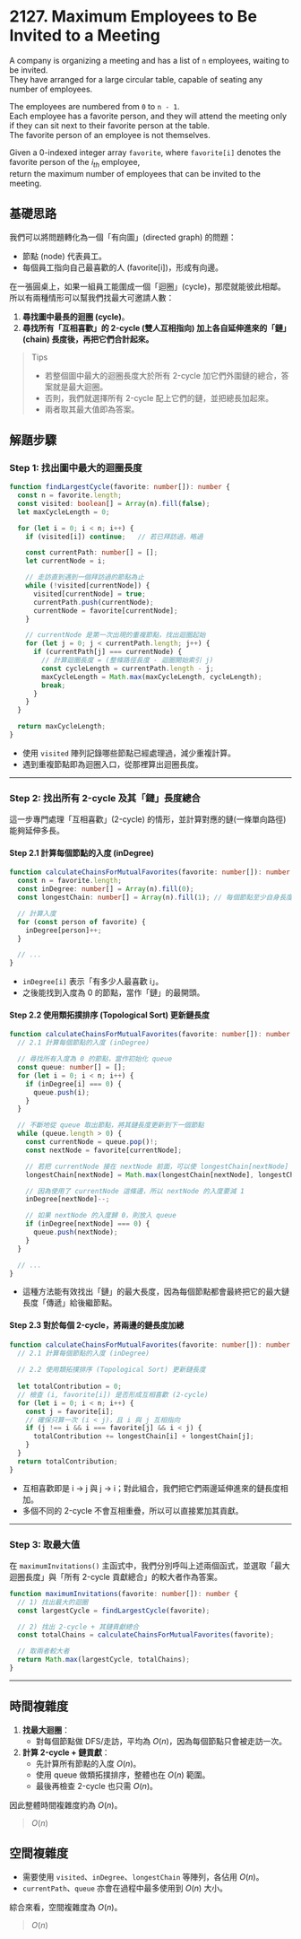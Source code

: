 # 2127. Maximum Employees to Be Invited to a Meeting

A company is organizing a meeting and has a list of `n` employees, waiting to be invited.  
They have arranged for a large circular table, capable of seating any number of employees.

The employees are numbered from `0` to `n - 1`.  
Each employee has a favorite person, and they will attend the meeting only if they can sit next to their favorite person at the table.  
The favorite person of an employee is not themselves.

Given a 0-indexed integer array `favorite`, where `favorite[i]` denotes the favorite person of the $i_{th}$ employee,  
return the maximum number of employees that can be invited to the meeting.

## 基礎思路
我們可以將問題轉化為一個「有向圖」(directed graph) 的問題：
- 節點 (node) 代表員工。
- 每個員工指向自己最喜歡的人 (favorite[i])，形成有向邊。

在一張圓桌上，如果一組員工能圍成一個「迴圈」(cycle)，那麼就能彼此相鄰。  
所以有兩種情形可以幫我們找最大可邀請人數：
1. **尋找圖中最長的迴圈 (cycle)**。
2. **尋找所有「互相喜歡」的 2-cycle (雙人互相指向) 加上各自延伸進來的「鏈」(chain) 長度後，再把它們合計起來。**

> Tips
> - 若整個圖中最大的迴圈長度大於所有 2-cycle 加它們外圍鏈的總合，答案就是最大迴圈。
> - 否則，我們就選擇所有 2-cycle 配上它們的鏈，並把總長加起來。
> - 兩者取其最大值即為答案。

## 解題步驟

### Step 1: 找出圖中最大的迴圈長度

```typescript
function findLargestCycle(favorite: number[]): number {
  const n = favorite.length;
  const visited: boolean[] = Array(n).fill(false);
  let maxCycleLength = 0;

  for (let i = 0; i < n; i++) {
    if (visited[i]) continue;   // 若已拜訪過，略過

    const currentPath: number[] = [];
    let currentNode = i;

    // 走訪直到遇到一個拜訪過的節點為止
    while (!visited[currentNode]) {
      visited[currentNode] = true;
      currentPath.push(currentNode);
      currentNode = favorite[currentNode];
    }

    // currentNode 是第一次出現的重複節點，找出迴圈起始
    for (let j = 0; j < currentPath.length; j++) {
      if (currentPath[j] === currentNode) {
        // 計算迴圈長度 = (整條路徑長度 - 迴圈開始索引 j)
        const cycleLength = currentPath.length - j;
        maxCycleLength = Math.max(maxCycleLength, cycleLength);
        break;
      }
    }
  }

  return maxCycleLength;
}
```
- 使用 `visited` 陣列記錄哪些節點已經處理過，減少重複計算。
- 遇到重複節點即為迴圈入口，從那裡算出迴圈長度。

---

### Step 2: 找出所有 2-cycle 及其「鏈」長度總合

這一步專門處理「互相喜歡」(2-cycle) 的情形，並計算對應的鏈(一條單向路徑) 能夠延伸多長。

#### Step 2.1 計算每個節點的入度 (inDegree)
```typescript
function calculateChainsForMutualFavorites(favorite: number[]): number {
  const n = favorite.length;
  const inDegree: number[] = Array(n).fill(0);
  const longestChain: number[] = Array(n).fill(1); // 每個節點至少自身長度 1

  // 計算入度
  for (const person of favorite) {
    inDegree[person]++;
  }

  // ...
}
```
- `inDegree[i]` 表示「有多少人最喜歡 i」。
- 之後能找到入度為 0 的節點，當作「鏈」的最開頭。

#### Step 2.2 使用類拓撲排序 (Topological Sort) 更新鏈長度
```typescript
function calculateChainsForMutualFavorites(favorite: number[]): number {
  // 2.1 計算每個節點的入度 (inDegree)

  // 尋找所有入度為 0 的節點，當作初始化 queue
  const queue: number[] = [];
  for (let i = 0; i < n; i++) {
    if (inDegree[i] === 0) {
      queue.push(i);
    }
  }

  // 不斷地從 queue 取出節點，將其鏈長度更新到下一個節點
  while (queue.length > 0) {
    const currentNode = queue.pop()!;
    const nextNode = favorite[currentNode];

    // 若把 currentNode 接在 nextNode 前面，可以使 longestChain[nextNode] 更長
    longestChain[nextNode] = Math.max(longestChain[nextNode], longestChain[currentNode] + 1);

    // 因為使用了 currentNode 這條邊，所以 nextNode 的入度要減 1
    inDegree[nextNode]--;

    // 如果 nextNode 的入度歸 0，則放入 queue
    if (inDegree[nextNode] === 0) {
      queue.push(nextNode);
    }
  }

  // ...
}
```
- 這種方法能有效找出「鏈」的最大長度，因為每個節點都會最終把它的最大鏈長度「傳遞」給後繼節點。

#### Step 2.3 對於每個 2-cycle，將兩邊的鏈長度加總
```typescript
function calculateChainsForMutualFavorites(favorite: number[]): number {
  // 2.1 計算每個節點的入度 (inDegree)
  
  // 2.2 使用類拓撲排序 (Topological Sort) 更新鏈長度
  
  let totalContribution = 0;
  // 檢查 (i, favorite[i]) 是否形成互相喜歡 (2-cycle)
  for (let i = 0; i < n; i++) {
    const j = favorite[i];
    // 確保只算一次 (i < j)，且 i 與 j 互相指向
    if (j !== i && i === favorite[j] && i < j) {
      totalContribution += longestChain[i] + longestChain[j];
    }
  }
  return totalContribution;
}
```
- 互相喜歡即是 i -> j 與 j -> i；對此組合，我們把它們兩邊延伸進來的鏈長度相加。
- 多個不同的 2-cycle 不會互相重疊，所以可以直接累加其貢獻。

---

### Step 3: 取最大值

在 `maximumInvitations()` 主函式中，我們分別呼叫上述兩個函式，並選取「最大迴圈長度」與「所有 2-cycle 貢獻總合」的較大者作為答案。

```typescript
function maximumInvitations(favorite: number[]): number {
  // 1) 找出最大的迴圈
  const largestCycle = findLargestCycle(favorite);

  // 2) 找出 2-cycle + 其鏈貢獻總合
  const totalChains = calculateChainsForMutualFavorites(favorite);

  // 取兩者較大者
  return Math.max(largestCycle, totalChains);
}
```

---

## 時間複雜度
1. **找最大迴圈**：
    - 對每個節點做 DFS/走訪，平均為 $O(n)$，因為每個節點只會被走訪一次。
2. **計算 2-cycle + 鏈貢獻**：
    - 先計算所有節點的入度 $O(n)$。
    - 使用 queue 做類拓撲排序，整體也在 $O(n)$ 範圍。
    - 最後再檢查 2-cycle 也只需 $O(n)$。

因此整體時間複雜度約為 $O(n)$。

> $O(n)$

## 空間複雜度
- 需要使用 `visited`、`inDegree`、`longestChain` 等陣列，各佔用 $O(n)$。
- `currentPath`、`queue` 亦會在過程中最多使用到 $O(n)$ 大小。

綜合來看，空間複雜度為 $O(n)$。

> $O(n)$
